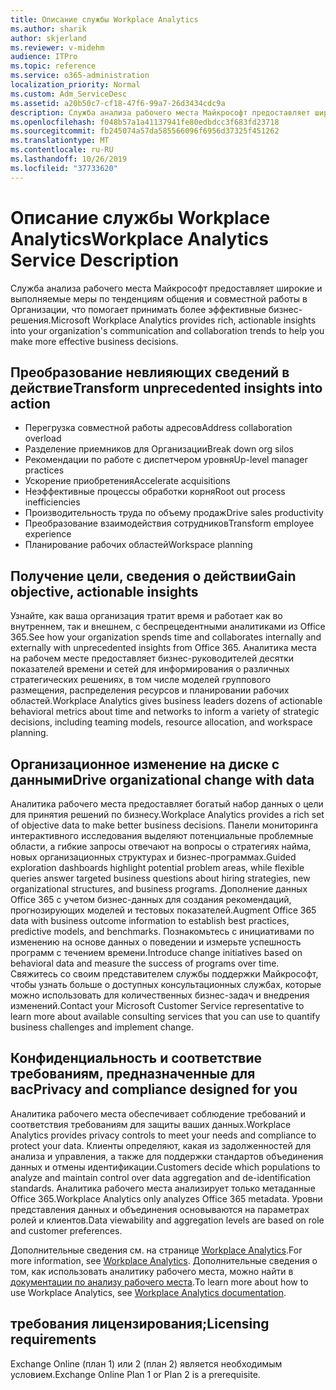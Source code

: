 ```yaml
---
title: Описание службы Workplace Analytics
ms.author: sharik
author: skjerland
ms.reviewer: v-midehm
audience: ITPro
ms.topic: reference
ms.service: o365-administration
localization_priority: Normal
ms.custom: Adm_ServiceDesc
ms.assetid: a20b50c7-cf18-47f6-99a7-26d3434cdc9a
description: Служба анализа рабочего места Майкрософт предоставляет широкие и выполняемые меры по тенденциям общения и совместной работы в Организации, что помогает принимать более эффективные бизнес-решения.
ms.openlocfilehash: f048b57a1a41137941fe80edbdcc3f683fd23718
ms.sourcegitcommit: fb245074a57da585566096f6956d37325f451262
ms.translationtype: MT
ms.contentlocale: ru-RU
ms.lasthandoff: 10/26/2019
ms.locfileid: "37733620"
---
```

# <a name="workplace-analytics-service-description"></a><span data-ttu-id="96e3e-103">Описание службы Workplace Analytics</span><span class="sxs-lookup"><span data-stu-id="96e3e-103">Workplace Analytics Service Description</span></span>

<span data-ttu-id="96e3e-104">Служба анализа рабочего места Майкрософт предоставляет широкие и выполняемые меры по тенденциям общения и совместной работы в Организации, что помогает принимать более эффективные бизнес-решения.</span><span class="sxs-lookup"><span data-stu-id="96e3e-104">Microsoft Workplace Analytics provides rich, actionable insights into your organization's communication and collaboration trends to help you make more effective business decisions.</span></span>

## <a name="transform-unprecedented-insights-into-action"></a><span data-ttu-id="96e3e-105">Преобразование невлияющих сведений в действие</span><span class="sxs-lookup"><span data-stu-id="96e3e-105">Transform unprecedented insights into action</span></span>

* <span data-ttu-id="96e3e-106">Перегрузка совместной работы адресов</span><span class="sxs-lookup"><span data-stu-id="96e3e-106">Address collaboration overload</span></span>
* <span data-ttu-id="96e3e-107">Разделение приемников для Организации</span><span class="sxs-lookup"><span data-stu-id="96e3e-107">Break down org silos</span></span>
* <span data-ttu-id="96e3e-108">Рекомендации по работе с диспетчером уровня</span><span class="sxs-lookup"><span data-stu-id="96e3e-108">Up-level manager practices</span></span>
* <span data-ttu-id="96e3e-109">Ускорение приобретения</span><span class="sxs-lookup"><span data-stu-id="96e3e-109">Accelerate acquisitions</span></span>
* <span data-ttu-id="96e3e-110">Неэффективные процессы обработки корня</span><span class="sxs-lookup"><span data-stu-id="96e3e-110">Root out process inefficiencies</span></span>
* <span data-ttu-id="96e3e-111">Производительность труда по объему продаж</span><span class="sxs-lookup"><span data-stu-id="96e3e-111">Drive sales productivity</span></span>
* <span data-ttu-id="96e3e-112">Преобразование взаимодействия сотрудников</span><span class="sxs-lookup"><span data-stu-id="96e3e-112">Transform employee experience</span></span>
* <span data-ttu-id="96e3e-113">Планирование рабочих областей</span><span class="sxs-lookup"><span data-stu-id="96e3e-113">Workspace planning</span></span>

## <a name="gain-objective-actionable-insights"></a><span data-ttu-id="96e3e-114">Получение цели, сведения о действии</span><span class="sxs-lookup"><span data-stu-id="96e3e-114">Gain objective, actionable insights</span></span>

<span data-ttu-id="96e3e-115">Узнайте, как ваша организация тратит время и работает как во внутреннем, так и внешнем, с беспрецедентными аналитиками из Office 365.</span><span class="sxs-lookup"><span data-stu-id="96e3e-115">See how your organization spends time and collaborates internally and externally with unprecedented insights from Office 365.</span></span> <span data-ttu-id="96e3e-116">Аналитика места на рабочем месте предоставляет бизнес-руководителей десятки показателей времени и сетей для информирования о различных стратегических решениях, в том числе моделей группового размещения, распределения ресурсов и планировании рабочих областей.</span><span class="sxs-lookup"><span data-stu-id="96e3e-116">Workplace Analytics gives business leaders dozens of actionable behavioral metrics about time and networks to inform a variety of strategic decisions, including teaming models, resource allocation, and workspace planning.</span></span>

## <a name="drive-organizational-change-with-data"></a><span data-ttu-id="96e3e-117">Организационное изменение на диске с данными</span><span class="sxs-lookup"><span data-stu-id="96e3e-117">Drive organizational change with data</span></span>

<span data-ttu-id="96e3e-118">Аналитика рабочего места предоставляет богатый набор данных о цели для принятия решений по бизнесу.</span><span class="sxs-lookup"><span data-stu-id="96e3e-118">Workplace Analytics provides a rich set of objective data to make better business decisions.</span></span> <span data-ttu-id="96e3e-119">Панели мониторинга интерактивного исследования выделяют потенциальные проблемные области, а гибкие запросы отвечают на вопросы о стратегиях найма, новых организационных структурах и бизнес-программах.</span><span class="sxs-lookup"><span data-stu-id="96e3e-119">Guided exploration dashboards highlight potential problem areas, while flexible queries answer targeted business questions about hiring strategies, new organizational structures, and business programs.</span></span> <span data-ttu-id="96e3e-120">Дополнение данных Office 365 с учетом бизнес-данных для создания рекомендаций, прогнозирующих моделей и тестовых показателей.</span><span class="sxs-lookup"><span data-stu-id="96e3e-120">Augment Office 365 data with business outcome information to establish best practices, predictive models, and benchmarks.</span></span> <span data-ttu-id="96e3e-121">Познакомьтесь с инициативами по изменению на основе данных о поведении и измерьте успешность программ с течением времени.</span><span class="sxs-lookup"><span data-stu-id="96e3e-121">Introduce change initiatives based on behavioral data and measure the success of programs over time.</span></span> <span data-ttu-id="96e3e-122">Свяжитесь со своим представителем службы поддержки Майкрософт, чтобы узнать больше о доступных консультационных службах, которые можно использовать для количественных бизнес-задач и внедрения изменений.</span><span class="sxs-lookup"><span data-stu-id="96e3e-122">Contact your Microsoft Customer Service representative to learn more about available consulting services that you can use to quantify business challenges and implement change.</span></span>

## <a name="privacy-and-compliance-designed-for-you"></a><span data-ttu-id="96e3e-123">Конфиденциальность и соответствие требованиям, предназначенные для вас</span><span class="sxs-lookup"><span data-stu-id="96e3e-123">Privacy and compliance designed for you</span></span>

<span data-ttu-id="96e3e-124">Аналитика рабочего места обеспечивает соблюдение требований и соответствия требованиям для защиты ваших данных.</span><span class="sxs-lookup"><span data-stu-id="96e3e-124">Workplace Analytics provides privacy controls to meet your needs and compliance to protect your data.</span></span> <span data-ttu-id="96e3e-125">Клиенты определяют, какая из задолженностей для анализа и управления, а также для поддержки стандартов объединения данных и отмены идентификации.</span><span class="sxs-lookup"><span data-stu-id="96e3e-125">Customers decide which populations to analyze and maintain control over data aggregation and de-identification standards.</span></span> <span data-ttu-id="96e3e-126">Аналитика рабочего места анализирует только метаданные Office 365.</span><span class="sxs-lookup"><span data-stu-id="96e3e-126">Workplace Analytics only analyzes Office 365 metadata.</span></span> <span data-ttu-id="96e3e-127">Уровни представления данных и объединения основываются на параметрах ролей и клиентов.</span><span class="sxs-lookup"><span data-stu-id="96e3e-127">Data viewability and aggregation levels are based on role and customer preferences.</span></span>

<span data-ttu-id="96e3e-128">Дополнительные сведения см. на странице [Workplace Analytics](https://go.microsoft.com/fwlink/?linkid=852492).</span><span class="sxs-lookup"><span data-stu-id="96e3e-128">For more information, see [Workplace Analytics](https://go.microsoft.com/fwlink/?linkid=852492).</span></span> <span data-ttu-id="96e3e-129">Дополнительные сведения о том, как использовать аналитику рабочего места, можно найти в [документации по анализу рабочего места](https://docs.microsoft.com/workplace-analytics/).</span><span class="sxs-lookup"><span data-stu-id="96e3e-129">To learn more about how to use Workplace Analytics, see [Workplace Analytics documentation](https://docs.microsoft.com/workplace-analytics/).</span></span>
  
## <a name="licensing-requirements"></a><span data-ttu-id="96e3e-130">требования лицензирования;</span><span class="sxs-lookup"><span data-stu-id="96e3e-130">Licensing requirements</span></span>

<span data-ttu-id="96e3e-131">Exchange Online (план 1) или 2 (план 2) является необходимым условием.</span><span class="sxs-lookup"><span data-stu-id="96e3e-131">Exchange Online Plan 1 or Plan 2 is a prerequisite.</span></span>
